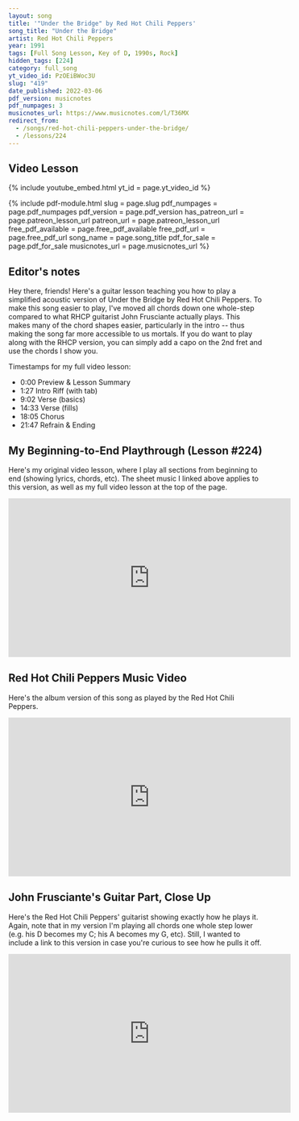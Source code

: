 ```yaml
---
layout: song
title: '"Under the Bridge" by Red Hot Chili Peppers'
song_title: "Under the Bridge"
artist: Red Hot Chili Peppers
year: 1991
tags: [Full Song Lesson, Key of D, 1990s, Rock]
hidden_tags: [224]
category: full_song
yt_video_id: PzOEiBWoc3U
slug: "419"
date_published: 2022-03-06
pdf_version: musicnotes
pdf_numpages: 3
musicnotes_url: https://www.musicnotes.com/l/T36MX
redirect_from:
  - /songs/red-hot-chili-peppers-under-the-bridge/
  - /lessons/224
---
```


## Video Lesson

{% include youtube_embed.html yt_id = page.yt_video_id %}

{% include pdf-module.html slug = page.slug pdf_numpages = page.pdf_numpages pdf_version = page.pdf_version has_patreon_url = page.patreon_lesson_url patreon_url = page.patreon_lesson_url free_pdf_available = page.free_pdf_available free_pdf_url = page.free_pdf_url song_name = page.song_title pdf_for_sale = page.pdf_for_sale musicnotes_url = page.musicnotes_url %}

## Editor's notes

Hey there, friends! Here's a guitar lesson teaching you how to play a simplified acoustic version of Under the Bridge by Red Hot Chili Peppers. To make this song easier to play, I've moved all chords down one whole-step compared to what RHCP guitarist John Frusciante actually plays. This makes many of the chord shapes easier, particularly in the intro -- thus making the song far more accessible to us mortals. If you do want to play along with the RHCP version, you can simply add a capo on the 2nd fret and use the chords I show you.

Timestamps for my full video lesson:

- 0:00 Preview & Lesson Summary
- 1:27 Intro Riff (with tab)
- 9:02 Verse (basics)
- 14:33 Verse (fills)
- 18:05 Chorus
- 21:47 Refrain & Ending

## My Beginning-to-End Playthrough (Lesson #224)

Here's my original video lesson, where I play all sections from beginning to end (showing lyrics, chords, etc). The sheet music I linked above applies to this version, as well as my full video lesson at the top of the page.

<iframe width="560" height="315" src="https://www.youtube.com/embed/F2LbsW-wmdY" frameborder="0" allow="accelerometer; autoplay; encrypted-media; gyroscope; picture-in-picture" allowfullscreen></iframe>

## Red Hot Chili Peppers Music Video

Here's the album version of this song as played by the Red Hot Chili Peppers.

<iframe width="560" height="315" src="https://www.youtube.com/embed/lwlogyj7nFE" frameborder="0" allow="accelerometer; autoplay; encrypted-media; gyroscope; picture-in-picture" allowfullscreen></iframe>

## John Frusciante's Guitar Part, Close Up

Here's the Red Hot Chili Peppers' guitarist showing exactly how he plays it. Again, note that in my version I'm playing all chords one whole step lower (e.g. his D becomes my C; his A becomes my G, etc). Still, I wanted to include a link to this version in case you're curious to see how he pulls it off.

<iframe width="560" height="315" src="https://www.youtube.com/embed/ILvNcif_f3E" frameborder="0" allow="accelerometer; autoplay; encrypted-media; gyroscope; picture-in-picture" allowfullscreen></iframe>

<!-- https://www.youtube.com/watch?v=ILvNcif_f3E -->
